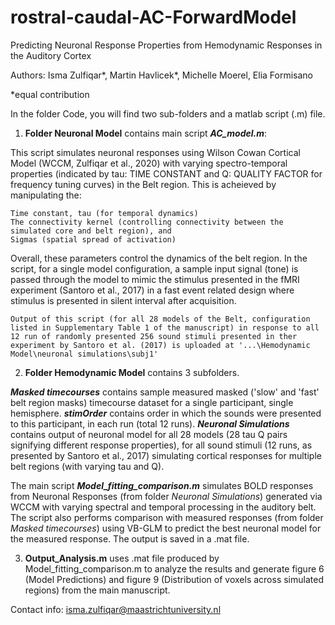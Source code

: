 # rostral-caudal-AC-ForwardModel
Predicting Neuronal Response Properties from Hemodynamic Responses in the Auditory Cortex

Authors: Isma Zulfiqar*, Martin Havlicek*, Michelle Moerel, Elia Formisano

*equal contribution

In the folder Code, you will find two sub-folders and a matlab script (.m) file.

1. **Folder Neuronal Model** contains main script _**AC_model.m**_: 

This script simulates neuronal responses using Wilson Cowan Cortical Model (WCCM, Zulfiqar et al., 2020) with varying spectro-temporal properties (indicated by tau: TIME CONSTANT and Q: QUALITY FACTOR for frequency tuning curves) in the Belt region. This is acheieved by manipulating the: 

    Time constant, tau (for temporal dynamics)
    The connectivity kernel (controlling connectivity between the simulated core and belt region), and
    Sigmas (spatial spread of activation)
    
Overall, these parameters control the dynamics of the belt region. In the script, for a single model configuration, a sample input signal (tone) is passed through the model to mimic the stimulus presented in the fMRI experiment (Santoro et al., 2017) in a fast event related design where stimulus is presented in silent interval after acquisition.

    Output of this script (for all 28 models of the Belt, configuration listed in Supplementary Table 1 of the manuscript) in response to all 12 run of randomly presented 256 sound stimuli presented in ther experiment by Santoro et al. (2017) is uploaded at '...\Hemodynamic Model\neuronal simulations\subj1'


2. **Folder Hemodynamic Model** contains 3 subfolders.

_**Masked timecourses**_ contains sample measured masked ('slow' and 'fast' belt region masks) timecourse dataset for a single participant, single hemisphere. _**stimOrder**_ contains order in which the sounds were presented to this participant, in each run (total 12 runs). _**Neuronal Simulations**_ contains output of neuronal model for all 28 models (28 tau Q pairs signifying different response properties), for all sound stimuli (12 runs, as presented by Santoro et al., 2017) simulating cortical responses for multiple belt regions (with varying tau and Q).


The main script _**Model_fitting_comparison.m**_ simulates BOLD responses from Neuronal Responses (from folder _Neuronal Simulations_) generated via WCCM with varying spectral and temporal processing in the auditory belt. The script also performs comparison with measured responses (from folder _Masked timecourses_) using VB-GLM to predict the best neuronal model for the measured response. The output is saved in a .mat file.

3.  **Output_Analysis.m** uses .mat file produced by Model_fitting_comparison.m to analyze the results and generate figure 6 (Model Predictions) and figure 9 (Distribution of voxels across simulated regions) from the main manuscript.


Contact info: isma.zulfiqar@maastrichtuniversity.nl
